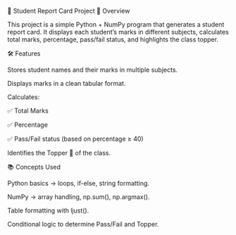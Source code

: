 📘 Student Report Card Project
📌 Overview

This project is a simple Python + NumPy program that generates a student report card.
It displays each student’s marks in different subjects, calculates total marks, percentage, pass/fail status, and highlights the class topper.

🛠️ Features

Stores student names and their marks in multiple subjects.

Displays marks in a clean tabular format.

Calculates:

✅ Total Marks

✅ Percentage

✅ Pass/Fail status (based on percentage ≥ 40)

Identifies the Topper 🎉 of the class.

📚 Concepts Used

Python basics → loops, if-else, string formatting.

NumPy → array handling, np.sum(), np.argmax().

Table formatting with ljust().

Conditional logic to determine Pass/Fail and Topper.
